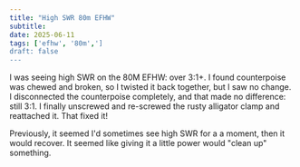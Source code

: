 ```yaml
---
title: "High SWR 80m EFHW"
subtitle:
date: 2025-06-11
tags: ['efhw', '80m',']
draft: false
---
```


I was seeing high SWR
on the 80M EFHW: over 3:1+.
I found counterpoise was chewed and broken,
so I twisted it back together,
but I saw no change.
I disconnected the counterpoise completely,
and that made no difference: still 3:1.
I finally unscrewed and re-screwed
the rusty alligator clamp and reattached it.
That fixed it!

Previously,
it seemed I'd sometimes see high SWR
for a a moment,
then it would recover.
It seemed like giving it a little power would "clean up" something.

<!--more-->
